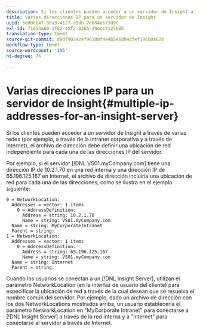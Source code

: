 ```yaml
---
description: Si los clientes pueden acceder a un servidor de Insight a través de varias redes (por ejemplo, a través de la intranet corporativa y a través de Internet), el archivo de dirección debe definir una ubicación de red independiente para cada una de las direcciones IP del servidor.
title: Varias direcciones IP para un servidor de Insight
uuid: 6ed00b47-8ba3-4127-a5db-7e684e573d9c
exl-id: 71654a60-af82-45f2-826b-29ecc7127b0b
translation-type: tm+mt
source-git-commit: d9df90242ef96188f4e4b5e6d04cfef196b0a628
workflow-type: tm+mt
source-wordcount: '195'
ht-degree: 7%

---
```


# Varias direcciones IP para un servidor de Insight{#multiple-ip-addresses-for-an-insight-server}

Si los clientes pueden acceder a un servidor de Insight a través de varias redes (por ejemplo, a través de la intranet corporativa y a través de Internet), el archivo de dirección debe definir una ubicación de red independiente para cada una de las direcciones IP del servidor.

Por ejemplo, si el servidor [!DNL VS01.myCompany.com] tiene una dirección IP de 10.2.1.70 en una red interna y una dirección IP de 65.196.125.167 en Internet, el archivo de dirección incluiría una ubicación de red para cada una de las direcciones, como se ilustra en el ejemplo siguiente:

```
0 = NetworkLocation: 
  Addresses = vector: 1 items
    0 = AddressDefinition: 
      Address = string: 10.2.1.70
      Name = string: VS01.myCompany.com
  Name = string: MyCorporateIntranet
  Parent = string: 
1 = NetworkLocation: 
  Addresses = vector: 1 items
    0 = AddressDefinition: 
      Address = string: 65.196.125.167
      Name = string: VS01.myCompany.com
  Name = string: Internet
  Parent = string:
```

Cuando los usuarios se conectan a un [!DNL Insight Server], utilizan el parámetro NetworkLocation (en la interfaz de usuario del cliente) para especificar la ubicación de red a través de la cual desean que se resuelva el nombre común del servidor. Por ejemplo, dado un archivo de dirección con los dos NetworkLocations mostrados arriba, un usuario establecería el parámetro NetworkLocation en &quot;MyCorporate Intranet&quot; para conectarse a [!DNL Insight Server] a través de la red interna y a &quot;Internet&quot; para conectarse al servidor a través de Internet.
